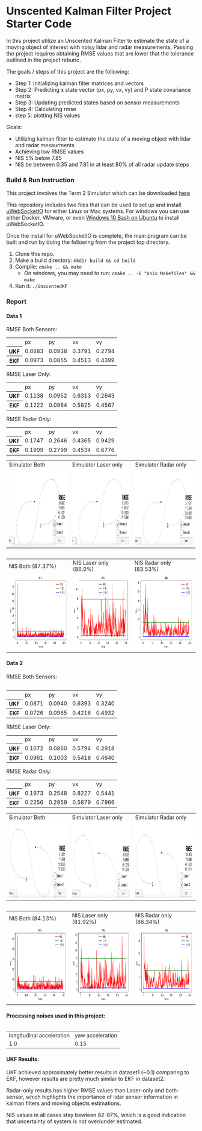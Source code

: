 # Unscented Kalman Filter Project Starter Code

In this project utilize an Unscented Kalman Filter to estimate the state of a moving object of interest with noisy lidar and radar measurements. Passing the project requires obtaining RMSE values that are lower that the tolerance outlined in the project reburic. 


The goals / steps of this project are the following:

* Step 1: Initializing kalman filter matrices and vectors 
* Step 2: Predicting x state vector (px, py, vx, vy) and P state covariance matrix 
* Step 3: Updating predicted states based on sensor measurements
* Step 4: Calculating rmse
* step 5: plotting NIS values 

Goals:
* Utilizing kalman filter to estimate the state of a moving object with lidar and radar mesaurments
* Achieving low RMSE values  
* NIS 5% below 7.85
* NIS be between 0.35 and 7.81 in at least 80% of all radar update steps

### Build & Run Instruction
This project involves the Term 2 Simulator which can be downloaded [here](https://github.com/udacity/self-driving-car-sim/releases)

This repository includes two files that can be used to set up and install [uWebSocketIO](https://github.com/uWebSockets/uWebSockets) for either Linux or Mac systems. For windows you can use either Docker, VMware, or even [Windows 10 Bash on Ubuntu](https://www.howtogeek.com/249966/how-to-install-and-use-the-linux-bash-shell-on-windows-10/) to install uWebSocketIO. 

Once the install for uWebSocketIO is complete, the main program can be built and run by doing the following from the project top directory.

1. Clone this repo.
2. Make a build directory: `mkdir build && cd build`
3. Compile: `cmake .. && make` 
   * On windows, you may need to run: `cmake .. -G "Unix Makefiles" && make`
4. Run it: `./UnscentedKF `

### Report

#### Data 1

RMSE Both Sensors:
<table style="width:100%">
  <tbody border="1">
    <tr>
        <td></td>
        <td>px </td>
        <td>py </td>
        <td>vx </td>
        <td>vy </td>
    </tr>
    <tr>
      <th scope="row">UKF</th>
      <td>0.0883</td>
      <td>0.0938</td>
      <td>0.3791</td>
      <td>0.2794</td>
    </tr>
    <tr>
      <th scope="row">EKF</th>
      <td>0.0973</td>
      <td>0.0855</td>
      <td>0.4513</td>
      <td>0.4399</td>
    </tr>
  </tbody>
</table>


RMSE Laser Only:

<table style="width:100%">
  <tbody border="1">
    <tr>
        <td></td>
        <td>px </td>
        <td>py </td>
        <td>vx </td>
        <td>vy </td>
    </tr>
    <tr>
      <th scope="row">UKF</th>
      <td>0.1138</td>
      <td>0.0952</td>
      <td>0.6313</td>
      <td>0.2643</td>
    </tr>
    <tr>
      <th scope="row">EKF</th>
      <td>0.1222</td>
      <td>0.0984</td>
      <td>0.5825</td>
      <td>0.4567</td>
    </tr>
  </tbody>
</table>

RMSE Radar Only:
<table style="width:100%">
  <tbody border="1">
    <tr>
        <td></td>
        <td>px </td>
        <td>py </td>
        <td>vx </td>
        <td>vy </td>
    </tr>
    <tr>
      <th scope="row">UKF</th>
      <td>0.1747</td>
      <td>0.2646</td>
      <td>0.4365</td>
      <td>0.9429</td>
    </tr>
    <tr>
      <th scope="row">EKF</th>
      <td>0.1909</td>
      <td>0.2799</td>
      <td>0.4534</td>
      <td>0.6776</td>
    </tr>
  </tbody>
</table>


<table style="width:100%">
  <tr>
    <td>Simulator Both</td>
    <td>Simulator Laser only</td>
    <td>Simulator Radar only</td>
  </tr>
  <tr>
    <td><img src="./images/both_dt1.png" width="350" height="200"/></td>
    <td><img src="./images/laser_only_dt1.png" width="350" height="200"/></td>
    <td><img src="./images/radar_only_dt1.png" width="350" height="200"/></td>
  </tr>
  <tr>
<table>

<table style="width:100%">
  <tr>
    <td>NIS Both (87.37%)</td>
    <td>NIS Laser only (86.0%)</td>
    <td>NIS Radar only (83.53%)</td>
  </tr>
  <tr>
    <td><img src="./images/both_dt1_nis.png" width="350" height="200"/></td>
    <td><img src="./images/laser_only_dt1_nis.png" width="350" height="200"/></td>
    <td><img src="./images/radar_only_dt1_nis.png" width="350" height="200"/></td>
  </tr>
  <tr>
<table>

#### Data 2

RMSE Both Sensors:

<table style="width:100%">
  <tbody border="1">
    <tr>
        <td></td>
        <td>px </td>
        <td>py </td>
        <td>vx </td>
        <td>vy </td>
    </tr>
    <tr>
      <th scope="row">UKF</th>
      <td>0.0871</td>
      <td>0.0940</td>
      <td>0.6393</td>
      <td>0.3240</td>
    </tr>
    <tr>
      <th scope="row">EKF</th>
      <td>0.0726</td>
      <td>0.0965</td>
      <td>0.4216</td>
      <td>0.4932</td>
    </tr>
  </tbody>
</table>

RMSE Laser Only:
<table style="width:100%">
  <tbody border="1">
    <tr>
        <td></td>
        <td>px </td>
        <td>py </td>
        <td>vx </td>
        <td>vy </td>
    </tr>
    <tr>
      <th scope="row">UKF</th>
      <td>0.1072</td>
      <td>0.0860</td>
      <td>0.5794</td>
      <td>0.2918</td>
    </tr>
    <tr>
      <th scope="row">EKF</th>
      <td>0.0961</td>
      <td>0.1003</td>
      <td>0.5418</td>
      <td>0.4640</td>
    </tr>
  </tbody>
</table>

RMSE Radar Only:
<table style="width:100%">
  <tbody border="1">
    <tr>
        <td></td>
        <td>px </td>
        <td>py </td>
        <td>vx </td>
        <td>vy </td>
    </tr>
    <tr>
      <th scope="row">UKF</th>
      <td>0.1973</td>
      <td>0.2548</td>
      <td>0.8227</td>
      <td>0.5441</td>
    </tr>
    <tr>
      <th scope="row">EKF</th>
      <td>0.2256</td>
      <td>0.2959</td>
      <td>0.5879</td>
      <td>0.7966</td>
    </tr>
  </tbody>
</table>

<table style="width:100%">
  <tr>
    <td>Simulator Both</td>
    <td>Simulator Laser only</td>
    <td>Simulator Radar only</td>
  </tr>
  <tr>
    <td><img src="./images/both_dt2.png" width="350" height="200"/></td>
    <td><img src="./images/laser_only_dt2.png" width="350" height="200"/></td>
    <td><img src="./images/radar_only_dt2.png" width="350" height="200"/></td>
  </tr>
  <tr>
<table>

<table style="width:100%">
  <tr>
    <td>NIS Both (84.13%)</td>
    <td>NIS Laser only (81.92%)</td>
    <td>NIS Radar only (86.34%)</td>
  </tr>
  <tr>
    <td><img src="./images/both_dt2_nis.png" width="350" height="200"/></td>
    <td><img src="./images/laser_only_dt2_nis.png" width="350" height="200"/></td>
    <td><img src="./images/radar_only_dt2_nis.png" width="350" height="200"/></td>
  </tr>
  <tr>
<table>

#### Processing noises used in this project:

<table style="width:100%">
  <tr>
    <td>longitudinal acceleration</td>
    <td>yaw acceleration</td>
  </tr>
  <tr>
    <td>1.0</td>
    <td>0.15</td>
  </tr>
  <tr>
<table>

#### UKF Results:
UKF achieved approximately better results in dataset1 (~0.1) comparing to EKF, however results are pretty much similar to EKF in dataset2.

Radar-only results has higher RMSE values than Laser-only and both-sensor, which highlights the importance of lidar sensor information in kalman filters and moving objects estimations.

NIS values in all cases stay bewteen 82-87%, which is a good indication that uncertainty of system is not over/under estimated.

